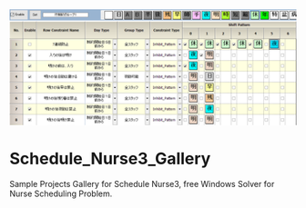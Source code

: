 <div align="center"><img src="https://raw.githubusercontent.com/sugawara-system/Schedule_Nurse3_Gallery/main/docs/images/logo.png" width="1200"/></div>

# Schedule_Nurse3_Gallery
Sample Projects Gallery for Schedule Nurse3, free Windows Solver for Nurse Scheduling Problem.